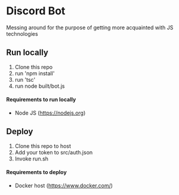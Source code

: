 
# Discord Bot
Messing around for the purpose of getting more acquainted with JS technologies



## Run locally

1) Clone this repo
2) run 'npm install'
3) run 'tsc'
4) run node built/bot.js

#### Requirements to run locally
- Node JS (https://nodejs.org)


## Deploy

1) Clone this repo to host
2) Add your token to src/auth.json
2) Invoke run.sh

#### Requirements to deploy
- Docker host (https://www.docker.com/)
